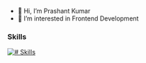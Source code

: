 - 👋 Hi, I’m Prashant Kumar
- 👀 I’m interested in Frontend Development

### Skills
[![# Skills](https://skillicons.dev/icons?i=html,css,js,tailwind,react,github,figma,docker&theme=dark)](https://skillicons.dev)
